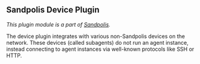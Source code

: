 ## Sandpolis Device Plugin

_This plugin module is a part of
[Sandpolis](https://github.com/sandpolis/sandpolis)._

The device plugin integrates with various non-Sandpolis devices on the network.
These devices (called subagents) do not run an agent instance, instead
connecting to agent instances via well-known protocols like SSH or HTTP.
